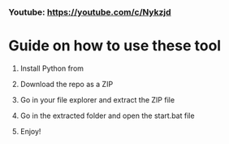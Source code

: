 ### Youtube: https://youtube.com/c/Nykzjd ###
     
# Guide on how to use these tool   
     
1. Install Python from 
  
2. Download the repo as a ZIP 
  
3. Go in your file explorer and extract the ZIP file  
    
4. Go in the extracted folder and open the start.bat file    
 
5. Enjoy!    